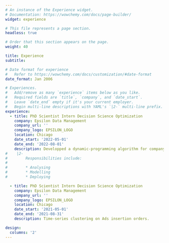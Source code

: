 ```yaml
---
# An instance of the Experience widget.
# Documentation: https://wowchemy.com/docs/page-builder/
widget: experience

# This file represents a page section.
headless: true

# Order that this section appears on the page.
weight: 40

title: Experience
subtitle:

# Date format for experience
#   Refer to https://wowchemy.com/docs/customization/#date-format
date_format: Jan 2006

# Experiences.
#   Add/remove as many `experience` items below as you like.
#   Required fields are `title`, `company`, and `date_start`.
#   Leave `date_end` empty if it's your current employer.
#   Begin multi-line descriptions with YAML's `|2-` multi-line prefix.
experience:
  - title: PhD Scientist Intern Decision Science Optimization
    company: Epsilon Data Management
    company_url: ''
    company_logo: EPSILON_LOGO
    location: Chicago
    date_start: '2022-05-01'
    date_end: '2022-08-01'
    description: Developped a dynamic-programming algorithm for company-level click-through rate optimization.
#    |2-
#        Responsibilities include:
#        
#        * Analysing
#        * Modelling
#        * Deploying

  - title: PhD Scientist Intern Decision Science Optimization
    company: Epsilon Data Management
    company_url: ''
    company_logo: EPSILON_LOGO
    location: Chicago
    date_start: '2021-05-01'
    date_end: '2021-08-31'
    description: Time-series clustering on Ads insertion orders.

design:
  columns: '2'
---
```

